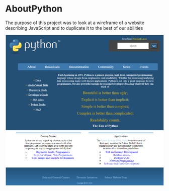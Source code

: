 # AboutPython

The purpose of this project was to look at a wireframe of a website describing JavaScript and to duplicate it to the best of our abilities

![javascript site](https://github.com/amountcastlej/AboutPython/blob/main/aboutPython.png?raw=true)
